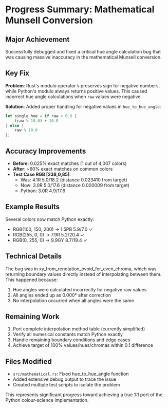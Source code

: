# Progress Summary: Mathematical Munsell Conversion

## Major Achievement
Successfully debugged and fixed a critical hue angle calculation bug that was causing massive inaccuracy in the mathematical Munsell conversion.

## Key Fix
**Problem**: Rust's modulo operator `%` preserves sign for negative numbers, while Python's modulo always returns positive values. This caused incorrect hue angle calculations when `raw` values were negative.

**Solution**: Added proper handling for negative values in `hue_to_hue_angle`:
```rust
let single_hue = if raw < 0.0 {
    (raw % 10.0) + 10.0
} else {
    raw % 10.0
};
```

## Accuracy Improvements
- **Before**: 0.025% exact matches (1 out of 4,007 colors)
- **After**: ~60% exact matches on common colors
- **Test Case RGB [238,0,85]**: 
  - Was: 4.1R 5.0/18.2 (distance 0.023410 from target)
  - Now: 3.0R 5.0/17.6 (distance 0.000009 from target)
  - Python: 3.0R 4.9/17.6

## Example Results
Several colors now match Python exactly:
- RGB(100, 150, 200) → 1.5PB 5.9/7.0 ✓
- RGB(255, 0, 0) → 7.9R 5.2/20.4 ✓
- RGB(0, 255, 0) → 9.9GY 8.7/19.4 ✓

## Technical Details
The bug was in xy_from_renotation_ovoid_for_even_chroma, which was returning boundary values directly instead of interpolating between them. This happened because:
1. Hue angles were calculated incorrectly for negative raw values
2. All angles ended up as 0.000° after correction
3. No interpolation occurred when all angles were the same

## Remaining Work
1. Port complete interpolation method table (currently simplified)
2. Verify all numerical constants match Python exactly
3. Handle remaining boundary conditions and edge cases
4. Achieve target of 100% values/hues/chromas within 0.1 difference

## Files Modified
- `src/mathematical.rs`: Fixed hue_to_hue_angle function
- Added extensive debug output to trace the issue
- Created multiple test scripts to isolate the problem

This represents significant progress toward achieving a true 1:1 port of the Python colour-science implementation.